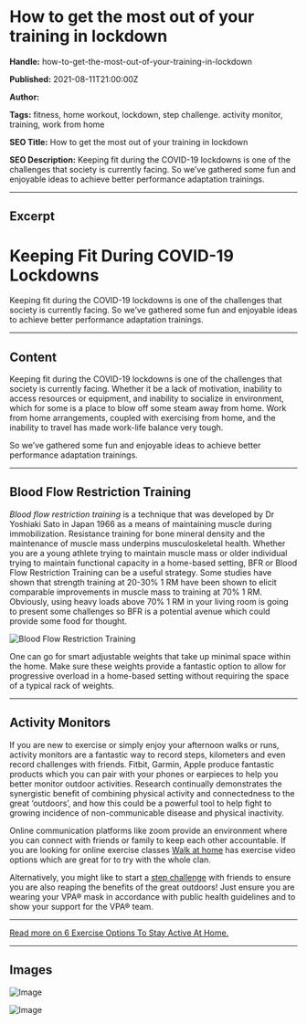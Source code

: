 # How to get the most out of your training in lockdown

**Handle:** how-to-get-the-most-out-of-your-training-in-lockdown

**Published:** 2021-08-11T21:00:00Z

**Author:**  

**Tags:** fitness, home workout, lockdown, step challenge. activity monitor, training, work from home

**SEO Title:** How to get the most out of your training in lockdown

**SEO Description:** Keeping fit during the COVID-19 lockdowns is one of the challenges that society is currently facing. So we’ve gathered some fun and enjoyable ideas to achieve better performance adaptation trainings.

---

## Excerpt

# Keeping Fit During COVID-19 Lockdowns

Keeping fit during the COVID-19 lockdowns is one of the challenges that society is currently facing. So we’ve gathered some fun and enjoyable ideas to achieve better performance adaptation trainings.

---

## Content

Keeping fit during the COVID-19 lockdowns is one of the challenges that society is currently facing. Whether it be a lack of motivation, inability to access resources or equipment, and inability to socialize in environment, which for some is a place to blow off some steam away from home. Work from home arrangements, coupled with exercising from home, and the inability to travel has made work-life balance very tough.

So we’ve gathered some fun and enjoyable ideas to achieve better performance adaptation trainings.

---

## Blood Flow Restriction Training

*Blood flow restriction training* is a technique that was developed by Dr Yoshiaki Sato in Japan 1966 as a means of maintaining muscle during immobilization. Resistance training for bone mineral density and the maintenance of muscle mass underpins musculoskeletal health. Whether you are a young athlete trying to maintain muscle mass or older individual trying to maintain functional capacity in a home-based setting, BFR or Blood Flow Restriction Training can be a useful strategy. Some studies have shown that strength training at 20-30% 1 RM have been shown to elicit comparable improvements in muscle mass to training at 70% 1 RM. Obviously, using heavy loads above 70% 1 RM in your living room is going to present some challenges so BFR is a potential avenue which could provide some food for thought.

![Blood Flow Restriction Training](https://i.shgcdn.com/a8656d58-4bd8-4fce-8d0a-2bf1e105570a/-/format/auto/-/preview/3000x3000/-/quality/lighter/)

One can go for smart adjustable weights that take up minimal space within the home. Make sure these weights provide a fantastic option to allow for progressive overload in a home-based setting without requiring the space of a typical rack of weights.

---

## Activity Monitors

If you are new to exercise or simply enjoy your afternoon walks or runs, activity monitors are a fantastic way to record steps, kilometers and even record challenges with friends. Fitbit, Garmin, Apple produce fantastic products which you can pair with your phones or earpieces to help you better monitor outdoor activities. Research continually demonstrates the synergistic benefit of combining physical activity and connectedness to the great ‘outdoors’, and how this could be a powerful tool to help fight to growing incidence of non-communicable disease and physical inactivity.

Online communication platforms like zoom provide an environment where you can connect with friends or family to keep each other accountable. If you are looking for online exercise classes [Walk at home](https://www.youtube.com/channel/UCVl6ZdslZz2Zj-34bMJFPbg) has exercise video options which are great for to try with the whole clan.

Alternatively, you might like to start a [step challenge](https://www.10000steps.org.au/) with friends to ensure you are also reaping the benefits of the great outdoors! Just ensure you are wearing your VPA® mask in accordance with public health guidelines and to show your support for the VPA® team.

---

[Read more on 6 Exercise Options To Stay Active At Home.](https://www.vpa.com.au/blogs/featured-articles/6-exercise-options-to-stay-active-at-home)

---

## Images

![Image](undefined)

![Image](undefined)

